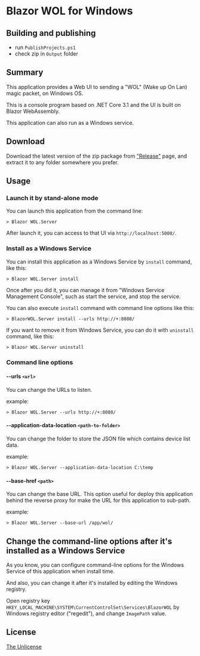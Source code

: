 # Blazor WOL for Windows

## Building and publishing
- run `PublishProjects.ps1`
- check zip in `Output` folder
## Summary

This application provides a Web UI to sending a "WOL" (Wake up On Lan) magic packet, on Windows OS.

This is a console program based on .NET Core 3.1 and the UI is built on Blazor WebAssembly.

This application can also run as a Windows service.

## Download

Download the latest version of the zip package from ["Release"](https://github.com/jsakamoto/BlazorWOL-for-Windows/releases) page, and extract it to any folder somewhere you prefer.

## Usage

### Launch it by stand-alone mode

You can launch this application from the command line:

```shell
> Blazor WOL.Server
```

After launch it, you can access to that UI via `http://localhost:5000/`.

### Install as a Windows Service

You can install this application as a Windows Service by `install` command, like this:

```shell
> Blazor WOL.Server install
```

Once after you did it, you can manage it from "Windows Service Management Console", such as start the service, and stop the service.

You can also execute `install` command with command line options like this:

```shell
> BlazorWOL.Server install --urls http://+:8080/
```

If you want to remove it from Windows Service, you can do it with `uninstall` command, like this:

```shell
> Blazor WOL.Server uninstall
```

### Command line options

#### --urls `<url>`

You can change the URLs to listen.

example:

```shell
> Blazor WOL.Server --urls http://+:8080/
```

#### --application-data-location `<path-to-folder>`

You can change the folder to store the JSON file which contains device list data.

example:

```shell
> Blazor WOL.Server --application-data-location C:\temp
```

#### --base-href `<path>`

You can change the base URL. This option useful for deploy this application behind the reverse proxy for make the URL for this application to sub-path.

example:

```shell
> Blazor WOL.Server --base-url /app/wol/
```

## Change the command-line options after it's installed as a Windows Service

As you know, you can configure command-line options for the Windows Service of this application when install time.


And also, you can change it after it's installed by editing the Windows registry.

Open registry key `HKEY_LOCAL_MACHINE\SYSTEM\CurrentControlSet\Services\BlazorWOL` by Windows registry editor ("regedit"), and change `ImagePath` value.

## License

[The Unlicense](LICENSE)